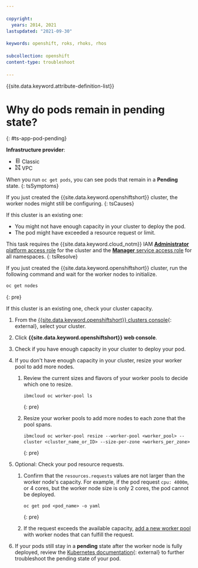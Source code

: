 ```yaml
---

copyright: 
  years: 2014, 2021
lastupdated: "2021-09-30"

keywords: openshift, roks, rhoks, rhos

subcollection: openshift
content-type: troubleshoot

---
```





{{site.data.keyword.attribute-definition-list}}



# Why do pods remain in pending state?
{: #ts-app-pod-pending}

**Infrastructure provider**:
* <img src="images/icon-classic.png" alt="Classic infrastructure provider icon" width="15" style="width:15px; border-style: none"/> Classic
* <img src="images/icon-vpc.png" alt="VPC infrastructure provider icon" width="15" style="width:15px; border-style: none"/> VPC


When you run `oc get pods`, you can see pods that remain in a **Pending** state.
{: tsSymptoms}


If you just created the {{site.data.keyword.openshiftshort}} cluster, the worker nodes might still be configuring.
{: tsCauses}

If this cluster is an existing one:
*  You might not have enough capacity in your cluster to deploy the pod.
*  The pod might have exceeded a resource request or limit.


This task requires the {{site.data.keyword.cloud_notm}} IAM [**Administrator** platform access role](/docs/containers?topic=containers-users#checking-perms) for the cluster and the [**Manager** service access role](/docs/containers?topic=containers-users#checking-perms) for all namespaces.
{: tsResolve}

If you just created the {{site.data.keyword.openshiftshort}} cluster, run the following command and wait for the worker nodes to initialize.

```sh
oc get nodes
```
{: pre}

If this cluster is an existing one, check your cluster capacity.



1. From the [{{site.data.keyword.openshiftshort}} clusters console](https://cloud.ibm.com/kubernetes/clusters?platformType=openshift){: external}, select your cluster.
2. Click **{{site.data.keyword.openshiftshort}} web console**.

3. Check if you have enough capacity in your cluster to deploy your pod.

4. If you don't have enough capacity in your cluster, resize your worker pool to add more nodes.

    1. Review the current sizes and flavors of your worker pools to decide which one to resize.

        ```
        ibmcloud oc worker-pool ls
        ```
        {: pre}

    2. Resize your worker pools to add more nodes to each zone that the pool spans.

        ```
        ibmcloud oc worker-pool resize --worker-pool <worker_pool> --cluster <cluster_name_or_ID> --size-per-zone <workers_per_zone>
        ```
        {: pre}

5. Optional: Check your pod resource requests.

    1. Confirm that the `resources.requests` values are not larger than the worker node's capacity. For example, if the pod request `cpu: 4000m`, or 4 cores, but the worker node size is only 2 cores, the pod cannot be deployed.

        ```
        oc get pod <pod_name> -o yaml
        ```
        {: pre}

    2. If the request exceeds the available capacity, [add a new worker pool](/docs/containers?topic=containers-add_workers#add_pool) with worker nodes that can fulfill the request.

6. If your pods still stay in a **pending** state after the worker node is fully deployed, review the [Kubernetes documentation](https://kubernetes.io/docs/tasks/debug-application-cluster/debug-pod-replication-controller/#my-pod-stays-pending){: external} to further troubleshoot the pending state of your pod.







